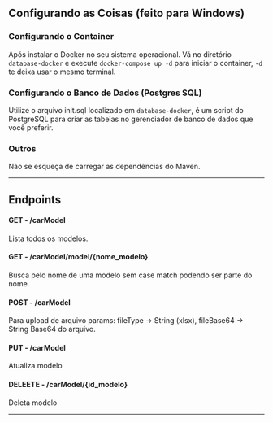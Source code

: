 ## Configurando as Coisas (feito para Windows)
### Configurando o Container
Após instalar o Docker no seu sistema operacional.
Vá no diretório `database-docker` e execute `docker-compose up -d` para iniciar o container, `-d` te deixa usar o mesmo terminal.

### Configurando o Banco de Dados (Postgres SQL)
Utilize o arquivo init.sql localizado em `database-docker`, é um script do PostgreSQL para criar as tabelas no gerenciador de banco de dados que você preferir.

### Outros
Não se esqueça de carregar as dependências do Maven.


-----
## Endpoints
#### GET - /carModel
Lista todos os modelos.

#### GET - /carModel/model/{nome_modelo}
Busca pelo nome de uma modelo sem case match podendo ser parte do nome.

#### POST - /carModel
Para upload de arquivo
params: fileType -> String (xlsx), fileBase64 -> String Base64 do arquivo.

#### PUT - /carModel
Atualiza modelo

#### DELEETE - /carModel/{id_modelo}
Deleta modelo

-----





